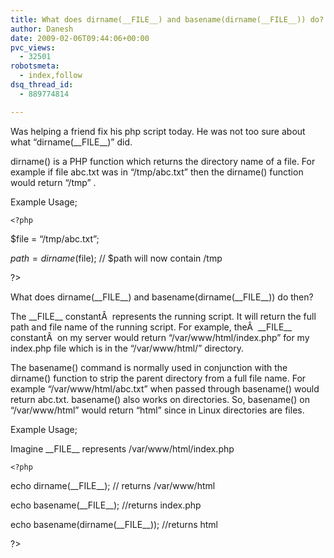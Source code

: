 ```yaml
---
title: What does dirname(__FILE__) and basename(dirname(__FILE__)) do?
author: Danesh
date: 2009-02-06T09:44:06+00:00
pvc_views:
  - 32501
robotsmeta:
  - index,follow
dsq_thread_id:
  - 889774814

---
```

Was helping a friend fix his php script today. He was not too sure about what &#8220;dirname(\_\_FILE\_\_)&#8221; did.

dirname() is a PHP function which returns the directory name of a file. For example if file abc.txt was in &#8220;/tmp/abc.txt&#8221; then the dirname() function would return &#8220;/tmp&#8221; .

Example Usage;

`<?php`

$file = &#8220;/tmp/abc.txt&#8221;;

$path = dirname($file); // $path will now contain /tmp

?>

What does dirname(\_\_FILE\_\_) and basename(dirname(\_\_FILE\_\_)) do then?

The \_\_FILE\_\_ constantÂ  represents the running script. It will return the full path and file name of the running script. For example, theÂ  \_\_FILE\_\_ constantÂ  on my server would return &#8220;/var/www/html/index.php&#8221; for my index.php file which is in the &#8220;/var/www/html/&#8221; directory.

The basename() command is normally used in conjunction with the dirname() function to strip the parent directory from a full file name. For example &#8220;/var/www/html/abc.txt&#8221; when passed through basename() would return abc.txt. basename() also works on directories. So, basename() on &#8220;/var/www/html&#8221; would return &#8220;html&#8221; since in Linux directories are files.

Example Usage;

Imagine \_\_FILE\_\_ represents /var/www/html/index.php

`<?php`

echo dirname(\_\_FILE\_\_); // returns /var/www/html

echo basename(\_\_FILE\_\_); //returns index.php

echo basename(dirname(\_\_FILE\_\_)); //returns html

?>